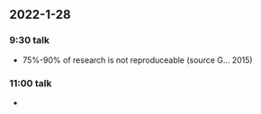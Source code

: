 
## 2022-1-28
### 9:30 talk
- 75%-90% of research is not reproduceable (source G... 2015)

### 11:00 talk
- 